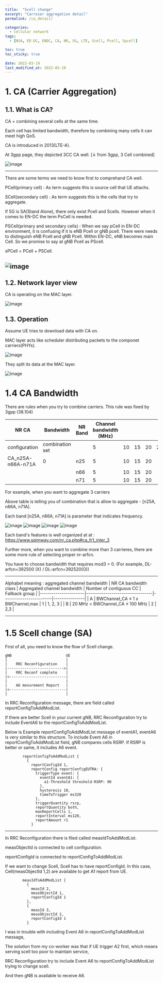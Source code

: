 ```yaml
---
title:  "Scell change"
excerpt: "Carreier aggregation detail"
permalink: /ca_detail/

categories:
  - cellular network
tags:
  - [NSA, ED-DC, ENDC, CA, NR, 5G, LTE, Scell, Pcell, Spcell]

toc: true
toc_sticky: true
 
date: 2022-03-19
last_modified_at: 2022-03-19
---
```


# 1. CA (Carrier Aggregation)

## 1.1. What is CA?

CA = combining several cells at the same time.

Each cell has limited bandwidth, therefore by combining many cells it can meet high QoS.

CA is introduced in 2013(LTE-A).

At 3gpp page, they depicted 3CC CA well.
[&darr; from 3gpp, 3 Cell combined]

![image](https://user-images.githubusercontent.com/18244590/219876879-8fc458ba-c2bc-49c8-bf8a-09e8e54fdbc5.png)

---

There are some terms we need to know first to comprehand CA well.

PCell(primary cell) : As term suggests this is source cell that UE attachs.

SCell(secondary cell) : As term suggests this is the cells that try to aggregate.

If 5G is SA(Stand Alone), there only exist Pcell and Scells. However when it comes to EN-DC the term PsCell is needed. 

PSCell(primary and secondary cells) :
When we say pCell in EN-DC environment, it is confusing if it is eNB Pcell or gNB pcell.
There were needs to distinguish eNB Pcell and gNB Pcell.
Within EN-DC, eNB becomes main Cell. So we promise to say at gNB Pcell as PScell.

sPCell = PCell + PSCell.

![image](https://user-images.githubusercontent.com/18244590/226153198-73e6209b-ed2d-4777-afd2-b0a751e2e9f8.png)
---

## 1.2. Network layer view

CA is operating on the MAC layer.

![image](https://user-images.githubusercontent.com/18244590/219877793-aa66fca2-0694-4fac-a65e-5f299b891c73.png)

## 1.3. Operation

Assume UE tries to download data with CA on.

MAC layer acts like scheduler distributing packets to the componet carriers(PHYs).

![image](https://user-images.githubusercontent.com/18244590/219877087-64e03bc7-a667-45a8-aee4-3db69addf5e5.png)

They split its data at the MAC layer.

![image](https://user-images.githubusercontent.com/18244590/219877139-75839e2c-8e7d-460e-b2a7-ddee0d9ead77.png)

# 1.4 CA Bandwidth

There are rules when you try to combine carriers. This rule was fixed by 3gpp (38.104)

| NR CA             | Bandwidth       | NR Band | Channel bandwidth (MHz) |    |    |    |    |    |    |    |    |    |    |    |    |    |     |
|-------------------|-----------------|---------|-------------------------|----|----|----|----|----|----|----|----|----|----|----|----|----|-----|
| configuration     | combination set |         | 5                       | 10 | 15 | 20 | 25 | 30 | 35 | 40 | 45 | 50 | 60 | 70 | 80 | 90 | 100 |
| CA_n25A-n66A-n71A | 0               | n25     | 5                       | 10 | 15 | 20 |    |    |    |    |    |    |    |    |    |    |     |
|                   |                 | n66     | 5                       | 10 | 15 | 20 |    |    |    | 40 |    |    |    |    |    |    |     |
|                   |                 | n71     | 5                       | 10 | 15 | 20 |

For example, when you want to aggregate 3 carriers

Above table is telling you of combination that is allow to aggregate - [n25A, n66A, n71A].

Each band [n25A, n66A, n71A] is parameter that indicates frequency.

![image](https://user-images.githubusercontent.com/18244590/226152381-c0ec84f4-55be-4393-9c76-31712e8de465.png)
![image](https://user-images.githubusercontent.com/18244590/226152341-28fc4a12-d622-4916-b794-b560414cc7b5.png)
![image](https://user-images.githubusercontent.com/18244590/226152357-bcadd0f0-e61a-4979-8e12-41ef28dfbf27.png)
![image](https://user-images.githubusercontent.com/18244590/226152369-a5b61bde-4b91-482a-b54f-b4e310ef7485.png)

Each band's features is well organized at at : https://www.sqimway.com/nr_ca.php#ca_fr1_inter_3

Further more, when you want to combine more than 3 carrieres, there are some more rule of selecting proper nr-arfcn.

You have to choose bandwidth that requires mod3 = 0. (For example, DL-arfcn=392500 (X) / DL-arfcn=392520(O))


---

Alphabet meaning : aggregated channel bandwidth
| NR CA bandwidth class | Aggregated channel bandwidth     | Number of contiguous CC | Fallback group |
|-----------------------|----------------------------------|-------------------------|----------------|
| A                     | BWChannel_CA ≤ 1 x BWChannel,max | 1                       | 1, 2, 3        |
| B                     | 20 MHz < BWChannel_CA ≤ 100 MHz  | 2                       | 2,3            |
***

# 1.5 Scell change (SA)

First of all, you need to know the flow of Scell change.

```
gNB                         UE
|                           |
|    RRC Reconfiguration    |
|-------------------------->|
|    RRC Reconf complete    |
|<--------------------------|
|                           |
|    A6 mesurement Report   |
|<--------------------------|
|                           |
```

In RRC Reconfiguration message, there are field called reportConfigToAddModList.

If there are better Scell in your current gNB, RRC Reconfiguration try to
include EventA6 to the reportConfigToAddModList.

Below is Example reportConfigToAddModList message of eventA1, eventA6 is very similar to this structure.
To include Event A6 in reportConfigToAddModList field, gNB compares cells RSRP.
If RSRP is better or same, it includes A6 event.
```
        reportConfigToAddModList {
          {
            reportConfigId 1,
            reportConfig reportConfigEUTRA: {
              triggerType event: {
                eventId eventA1: {
                  a1-Threshold threshold-RSRP: 90
                },
                hysteresis 10,
                timeToTrigger ms320
              },
              triggerQuantity rsrp,
              reportQuantity both,
              maxReportCells 1,
              reportInterval ms120,
              reportAmount r1
            }
```
---

In RRC Reconfiguration there is filed called measIdToAddModList.

measObjectId is connected to cell configuration.

reportConfigId is connected to reportConfigToAddModList.

If we want to change Scell, Scell has to have reportConfigId.
In this case, Cell(measObjectId 1,2) are available to get A1 report from UE.

```
        measIdToAddModList {
          {
            measId 2,
            measObjectId 1,
            reportConfigId 1
          },
          {
            measId 3,
            measObjectId 2,
            reportConfigId 1
          }
```

I was in trouble with including Event A6 in reportConfigToAddModList message,

The solution from my co-worker was that if UE trigger A2 first, which means serving scell too poor to maintain service,

RRC Reconfiguration try to include Event A6 to reportConfigToAddModList trying to change scell.

And then gNB is available to receive A6.